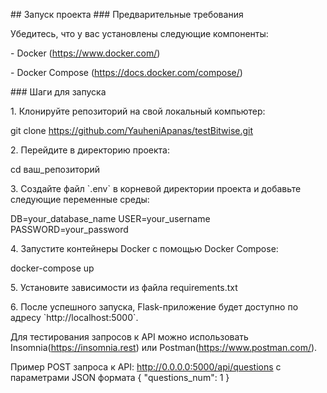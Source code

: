 \## Запуск проекта \### Предварительные требования

Убедитесь, что у вас установлены следующие компоненты:

\- Docker (https://www.docker.com/) 

\- Docker Compose (https://docs.docker.com/compose/)

\### Шаги для запуска

1\. Клонируйте репозиторий на свой локальный компьютер:

git clone https://github.com/YauheniApanas/testBitwise.git

2\. Перейдите в директорию проекта:

cd ваш_репозиторий

3\. Создайте файл \`.env\` в корневой директории проекта и добавьте
следующие переменные среды:

DB=your_database_name 
USER=your_username 
PASSWORD=your_password

4\. Запустите контейнеры Docker с помощью Docker Compose:

docker-compose up

5\. Установите зависимости из файла requirements.txt

6\. После успешного запуска, Flask-приложение будет доступно по
адресу \`http://localhost:5000\`.

Для тестирования запросов к API можно использовать Insomnia(https://insomnia.rest) или Postman(https://www.postman.com/).

Пример POST запроса к API: http://0.0.0.0:5000/api/questions с параметрами JSON формата {
	"questions_num": 1
}
